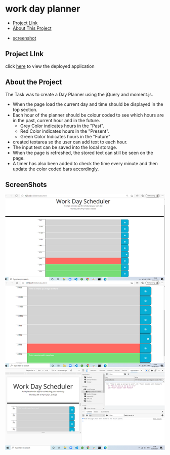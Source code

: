 # work day planner

- [Project LInk](https://github.com/MRasheed1991/Work_Day_Planner/blob/master/README.md#project-link)
- [About This Project](https://github.com/MRasheed1991/Work_Day_Planner/blob/master/README.md#about-the-project)

* [screenshot](https://github.com/MRasheed1991/Work_Day_Planner#screenshots)

## Project LInk

click [here](https://mrasheed1991.github.io/Work_Day_Planner/) to view the deployed application

## About the Project

The Task was to create a Day Planner using the jQuery and moment.js.

- When the page load the current day and time should be displayed in the top section.
- Each hour of the planner should be colour coded to see which hours are in the past, current hour and in the future.
  - Grey Color indicates hours in the "Past".
  - Red Color indicates hours in the "Present".
  - Green Color Indicates hours in the "Future"
- created textarea so the user can add text to each hour.
- The input text can be saved into the local storage.
- When the page is refreshed, the stored text can still be seen on the page.
- A timer has also been added to check the time every minute and then update the color coded bars accordingly.

## ScreenShots

![Screenshot (1)](./assets/screenshots/Screenshot-1.png)
![Screenshot (2)](./assets/screenshots/Screenshot-2.png)
![Screenshot (3)](./assets/screenshots/Screenshot-3.png)
